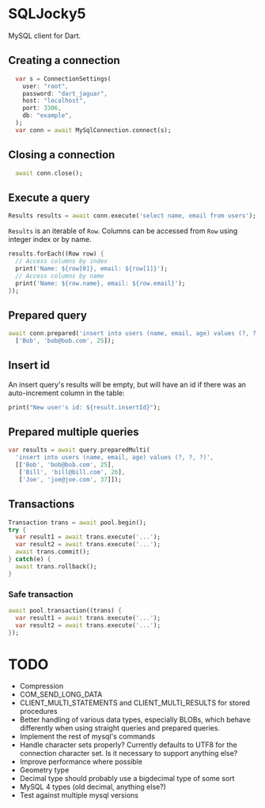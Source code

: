 # SQLJocky5

MySQL client for Dart.

## Creating a connection

```dart
  var s = ConnectionSettings(
    user: "root",
    password: "dart_jaguar",
    host: "localhost",
    port: 3306,
    db: "example",
  );
  var conn = await MySqlConnection.connect(s);
```

## Closing a connection

```dart
  await conn.close();
```

## Execute a query

```dart
Results results = await conn.execute('select name, email from users');
```

`Results` is an iterable of `Row`. Columns can be accessed from `Row` using
integer index or by name.

```dart
results.forEach((Row row) {
  // Access columns by index
  print('Name: ${row[0]}, email: ${row[1]}');
  // Access columns by name
  print('Name: ${row.name}, email: ${row.email}');
});
```

## Prepared query

```dart
await conn.prepared('insert into users (name, email, age) values (?, ?, ?)',
  ['Bob', 'bob@bob.com', 25]);
```

## Insert id

An insert query's results will be empty, but will have an id if there was
an auto-increment column in the table:

```dart
print("New user's id: ${result.insertId}");
```

## Prepared multiple queries

```dart
var results = await query.preparedMulti(
  'insert into users (name, email, age) values (?, ?, ?)',
  [['Bob', 'bob@bob.com', 25],
   ['Bill', 'bill@bill.com', 26],
   ['Joe', 'joe@joe.com', 37]]);
```


## Transactions

```dart
Transaction trans = await pool.begin();
try {
  var result1 = await trans.execute('...');
  var result2 = await trans.execute('...');
  await trans.commit();
} catch(e) {
  await trans.rollback();
}
```

### Safe transaction

```dart
await pool.transaction((trans) {
  var result1 = await trans.execute('...');
  var result2 = await trans.execute('...');
});
```

# TODO

* Compression
* COM_SEND_LONG_DATA
* CLIENT_MULTI_STATEMENTS and CLIENT_MULTI_RESULTS for stored procedures
* Better handling of various data types, especially BLOBs, which behave differently when using straight queries and prepared queries.
* Implement the rest of mysql's commands
* Handle character sets properly? Currently defaults to UTF8 for the connection character set. Is it
necessary to support anything else?
* Improve performance where possible
* Geometry type
* Decimal type should probably use a bigdecimal type of some sort
* MySQL 4 types (old decimal, anything else?)
* Test against multiple mysql versions
